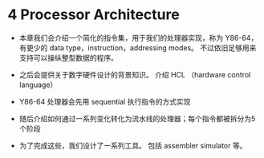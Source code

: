 # 4 Processor Architecture

* 本章我们会介绍一个简化的指令集，用于我们的处理器实现，称为 Y86-64， 有更少的 data type，instruction，addressing modes。 不过依旧足够用来支持可以操纵整型数据的程序。

* 之后会提供关于数字硬件设计的背景知识。 介绍 HCL （hardware control language）
* Y86-64 处理器会先用 sequential 执行指令的方式实现
* 随后介绍如何通过一系列变化转化为流水线的处理器；每个指令都被拆分为5个阶段
* 为了完成这些，我们设计了一系列工具。 包括 assembler simulator 等。



